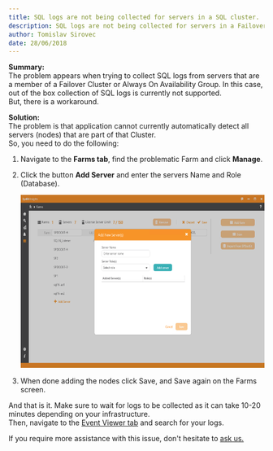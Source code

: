 ```yaml
---
title: SQL logs are not being collected for servers in a SQL cluster.
description: SQL logs are not being collected for servers in a Failover Cluster or AlwaysOn Availability Group.
author: Tomislav Sirovec
date: 28/06/2018
---
```


__Summary:__  
The problem appears when trying to collect SQL logs from servers that are a member of a Failover Cluster or Always On Availability Group. In this case, out of the box collection of SQL logs is currently not supported.  
But, there is a workaround. 

__Solution:__  
The problem is that application cannot currently automatically detect all servers (nodes) that are part of that Cluster.  
So, you need to do the following: 
1. Navigate to the __Farms tab__, find the problematic Farm and click __Manage__.
1. Click the button __Add Server__ and enter the servers Name and Role (Database).

    <img src="_assets/addingServersToFarm.png" width="630" height="340">

1. When done adding the nodes click Save, and Save again on the Farms screen.

And that is it. Make sure to wait for logs to be collected as it can take 10-20 minutes depending on your infrastructure.  
Then, navigate to the [Event Viewer tab](#internal/get-to-know-insights/event-viewer) and search for your logs. 


If you require more assistance with this issue, don't hesitate to [ask us.](https://www.syskit.com/company/contact-us/)
